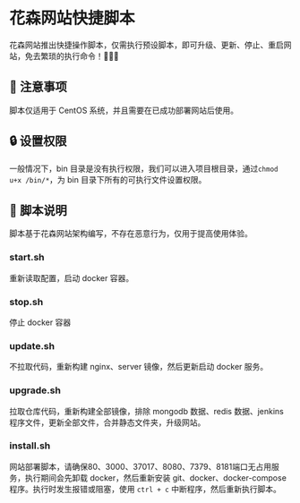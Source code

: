 # 花森网站快捷脚本

花森网站推出快捷操作脚本，仅需执行预设脚本，即可升级、更新、停止、重启网站，免去繁琐的执行命令！🎉🎉🎉

## 🚧 注意事项

脚本仅适用于 CentOS 系统，并且需要在已成功部署网站后使用。

## 🔒 设置权限

一般情况下，bin 目录是没有执行权限，我们可以进入项目根目录，通过`chmod u+x /bin/*`，为 bin 目录下所有的可执行文件设置权限。

## 🎈 脚本说明

脚本基于花森网站架构编写，不存在恶意行为，仅用于提高使用体验。

### start.sh

重新读取配置，启动 docker 容器。

### stop.sh

停止 docker 容器

### update.sh

不拉取代码，重新构建 nginx、server 镜像，然后更新启动 docker 服务。

### upgrade.sh

拉取仓库代码，重新构建全部镜像，排除 mongodb 数据、redis 数据、jenkins 程序文件，更新全部文件，合并静态文件夹，升级网站。

### install.sh

网站部署脚本，请确保80、3000、37017、8080、7379、8181端口无占用服务，执行期间会先卸载 docker，然后重新安装 git、docker、docker-compose 程序。执行时发生报错或阻塞，使用 `ctrl + c` 中断程序，然后重新执行脚本。
